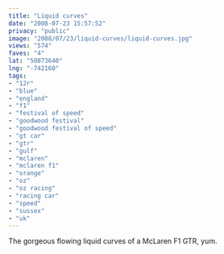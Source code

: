 ```yaml
---
title: "Liquid curves"
date: "2008-07-23 15:57:52"
privacy: "public"
image: "2008/07/23/liquid-curves/liquid-curves.jpg"
views: "574"
faves: "4"
lat: "50873640"
lng: "-742160"
tags:
- "12r"
- "blue"
- "england"
- "f1"
- "festival of speed"
- "goodwood festival"
- "goodwood festival of speed"
- "gt car"
- "gtr"
- "gulf"
- "mclaren"
- "mclaren f1"
- "orange"
- "oz"
- "oz racing"
- "racing car"
- "speed"
- "sussex"
- "uk"
---
```

The gorgeous flowing liquid curves of a McLaren F1 GTR, yum.<a href="/photos/2008/07/24/liquid-curves"></a>
